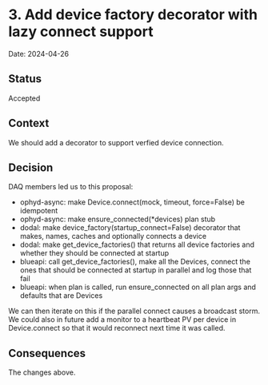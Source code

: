 # 3. Add device factory decorator with lazy connect support

Date: 2024-04-26

## Status

Accepted

## Context

We should add a decorator to support verfied device connection.

## Decision

DAQ members led us to this proposal:

- ophyd-async: make Device.connect(mock, timeout, force=False) be idempotent
- ophyd-async: make ensure_connected(\*devices) plan stub
- dodal: make device_factory(startup_connect=False) decorator that makes, names, caches and optionally connects a device
- dodal: make get_device_factories() that returns all device factories and whether they should be connected at startup
- blueapi: call get_device_factories(), make all the Devices, connect the ones that should be connected at startup in parallel and log those that fail
- blueapi: when plan is called, run ensure_connected on all plan args and defaults that are Devices

We can then iterate on this if the parallel connect causes a broadcast storm. We could also in future add a monitor to a heartbeat PV per device in Device.connect so that it would reconnect next time it was called.

## Consequences

The changes above.
